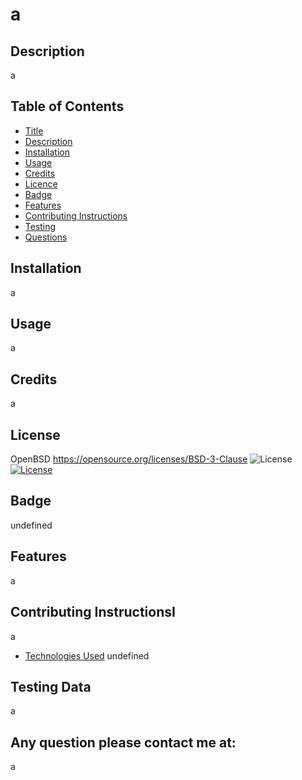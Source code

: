 
# a
## Description 
a
## Table of Contents
- [Title](#title)
- [Description](#description)
- [Installation](#installation)
- [Usage](#usage)
- [Credits](#credits)
- [Licence](#license)
- [Badge](#badge)
- [Features](#features)
- [Contributing Instructions](#contributing)
- [Testing](#testing)
- [Questions](#questions)
## Installation
a
## Usage
a
## Credits
a
## License
OpenBSD
https://opensource.org/licenses/BSD-3-Clause
![License](https://img.shields.io/badge/License-BSD%203--Clause-blue.svg)
[![License](https://img.shields.io/badge/License-BSD%203--Clause-blue.svg)](https://opensource.org/licenses/BSD-3-Clause)
## Badge
undefined
## Features
a
## Contributing InstructionsI 
a
- [Technologies Used](#technologies)
undefined
## Testing Data
a
## Any question please contact me at:
a


